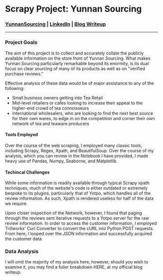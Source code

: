 # Scrapy Project: Yunnan Sourcing

### [YunnanSourcing](https://yunnansourcing.com/) | [LinkedIn](https://www.linkedin.com/in/theodorecheek) | [Blog Writeup](https://www.nycdatascience.com/blog/student-works/yunnan-sourcing-tea-storefront-and-analysis-of-the-high-end-tea-market)

---------------------------------------------------

### Project Goals
The aim of this project is to collect and accurately collate the publicly available information on the store front of Yunnan Sourcing. What makes Yunnan Sourcing particularly remarkable beyond its enormity, is its dual focus on clear sourcing of many of its products as well as on "verified purchase reviews."

Effective analysis of these data would be of major assistance to any of the following:
- Small business owners getting into Tea Retail
- Mid-level retailers or cafes looking to increase their appeal to the higher-end crowd of tea connoisseurs
- International wholesalers, who are looking to find the next best source for their own wares, to edge in on the competition and corner their own network of tea and teaware producers

#### Tools Employed

Over the course of the web scraping, I employed many classic tools, including Scrapy, Regex, Xpath, and BeautifulSoup. Over the course of my analysis, which you can review in the Notebook I have provided, I made heavy use of Pandas, Numpy, Seaborne, and Matplotlib.

#### Techincal Challenges

While some information is readily available through typical Scrapy xpath techniques, much of the website's code is either outdated or extremely bespoke to its plugins, particularly that of Yotpo, which handles all of the review information. As such, Xpath is rendered useless for half of the data we require.

Upon closer inspection of the Network, however, I found that paging through the reviews sent iterative requests to a Yotpo server for the raw review information. In order to access the customer information, I employed Trillworks' Curl Converter to convert the cURL into Python POST requests. From here, I looped over the JSON information and successfully acquired the customer data.

### Data Analysis

I will omit the majority of my analysis here, however, should you wish to examine it, you may find a fuller breakdown HERE, at my official blog writeup.
